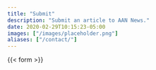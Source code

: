 ```yaml
---
title: "Submit"
description: "Submit an article to AAN News."
date: 2020-02-29T10:15:23-05:00
images: ["/images/placeholder.png"]
aliases: ["/contact/"]
---
```


{{< form >}}

